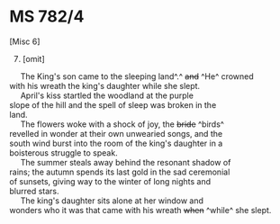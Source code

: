 # MS 782/4

[Misc 6]

7. [omit]

&nbsp;&nbsp;&nbsp;&nbsp;&nbsp;The King's son came to the sleeping land^.^ ~~and~~ ^He^ crowned \
with his wreath the king's daughter while she slept. \
&nbsp;&nbsp;&nbsp;&nbsp;&nbsp;April's kiss startled the woodland at the purple \
slope of the hill and the spell of sleep was broken in the \
land. \
&nbsp;&nbsp;&nbsp;&nbsp;&nbsp;The flowers woke with a shock of joy, the ~~bride~~ ^birds^ \
revelled in wonder at their own unwearied songs, and the \
south wind burst into the room of the king's daughter in a \
boisterous struggle to speak. \
&nbsp;&nbsp;&nbsp;&nbsp;&nbsp;The summer steals away behind the resonant shadow of \
rains; the autumn spends its last gold in the sad ceremonial \
of sunsets, giving way to the winter of long nights and \
blurred stars. \
&nbsp;&nbsp;&nbsp;&nbsp;&nbsp;The king's daughter sits alone at her window and \
wonders who it was that came with his wreath ~~when~~ ^while^ she slept. 
